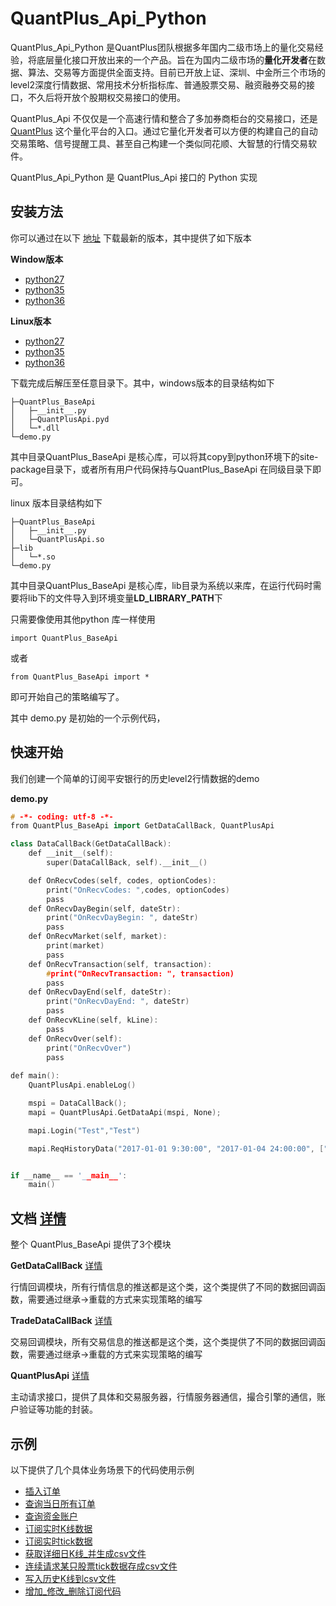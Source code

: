 # QuantPlus_Api_Python

QuantPlus_Api_Python 是QuantPlus团队根据多年国内二级市场上的量化交易经验，将底层量化接口开放出来的一个产品。旨在为国内二级市场的**量化开发者**在数据、算法、交易等方面提供全面支持。目前已开放上证、深圳、中金所三个市场的level2深度行情数据、常用技术分析指标库、普通股票交易、融资融券交易的接口，不久后将开放个股期权交易接口的使用。

QuantPlus_Api 不仅仅是一个高速行情和整合了多加券商柜台的交易接口，还是 [QuantPlus](http://www.quantplus.com.cn/"QuantPlus") 这个量化平台的入口。通过它量化开发者可以方便的构建自己的自动交易策略、信号提醒工具、甚至自己构建一个类似同花顺、大智慧的行情交易软件。

QuantPlus_Api_Python 是 QuantPlus_Api 接口的 Python 实现

## 安装方法

你可以通过在以下 [地址](https://github.com/abramwang/QuantPlusApi_Python/tree/master/download "下载地址")  下载最新的版本，其中提供了如下版本

**Window版本**

* [python27](https://github.com/abramwang/QuantPlusApi_Python/blob/master/download/win_python27_x64.rar "python27")
* [python35](https://github.com/abramwang/QuantPlusApi_Python/blob/master/download/win_python35_x64.rar "python35")
* [python36](https://github.com/abramwang/QuantPlusApi_Python/blob/master/download/win_python36_x64.rar "python36")

 **Linux版本**

* [python27](https://github.com/abramwang/QuantPlusApi_Python/blob/master/download/linux_python27_x64.rar "python27_linux")
* [python35](https://github.com/abramwang/QuantPlusApi_Python/blob/master/download/linux_python35_x64.rar "python35_linux")
* [python36](https://github.com/abramwang/QuantPlusApi_Python/blob/master/download/linux_python36_x64.rar "python36_linux")


下载完成后解压至任意目录下。其中，windows版本的目录结构如下

```
├─QuantPlus_BaseApi
│	├─__init__.py
│	├─QuantPlusApi.pyd
│	└─*.dll
└─demo.py
```

其中目录QuantPlus_BaseApi 是核心库，可以将其copy到python环境下的site-package目录下，或者所有用户代码保持与QuantPlus_BaseApi 在同级目录下即可。

linux 版本目录结构如下

```
├─QuantPlus_BaseApi
│	├─__init__.py
│	└─QuantPlusApi.so
├─lib
│	└─*.so
└─demo.py
```
其中目录QuantPlus_BaseApi 是核心库，lib目录为系统以来库，在运行代码时需要将lib下的文件导入到环境变量**LD_LIBRARY_PATH**下

只需要像使用其他python 库一样使用

```
import QuantPlus_BaseApi
```

 或者 

```
from QuantPlus_BaseApi import *
```

即可开始自己的策略编写了。

其中 demo.py 是初始的一个示例代码，

## 快速开始

我们创建一个简单的订阅平安银行的历史level2行情数据的demo

**demo.py**

```c++
# -*- coding: utf-8 -*-
from QuantPlus_BaseApi import GetDataCallBack, QuantPlusApi

class DataCallBack(GetDataCallBack):
	def __init__(self):
		super(DataCallBack, self).__init__()

	def OnRecvCodes(self, codes, optionCodes):
		print("OnRecvCodes: ",codes, optionCodes)
		pass
	def OnRecvDayBegin(self, dateStr):
		print("OnRecvDayBegin: ", dateStr)
		pass
	def OnRecvMarket(self, market):
		print(market)
		pass
	def OnRecvTransaction(self, transaction):
		#print("OnRecvTransaction: ", transaction)
		pass
	def OnRecvDayEnd(self, dateStr):
		print("OnRecvDayEnd: ", dateStr)
		pass
	def OnRecvKLine(self, kLine):
		pass
	def OnRecvOver(self):
		print("OnRecvOver")
		pass
		
def main():
	QuantPlusApi.enableLog()

	mspi = DataCallBack();
	mapi = QuantPlusApi.GetDataApi(mspi, None);

	mapi.Login("Test","Test")

	mapi.ReqHistoryData("2017-01-01 9:30:00", "2017-01-04 24:00:00", ["000782.SZ", "600000.SH", "600004.SH"], False)


if __name__ == '__main__':
	main()
```


## 文档 [详情](https://github.com/abramwang/QuantPlusApi_Python/tree/master/doc "详情")

整个 QuantPlus_BaseApi 提供了3个模块

**GetDataCallBack** [详情](https://github.com/abramwang/QuantPlusApi_Python/blob/master/doc/GetDataCallBack.md "详情")

行情回调模块，所有行情信息的推送都是这个类，这个类提供了不同的数据回调函数，需要通过继承->重载的方式来实现策略的编写

**TradeDataCallBack** [详情](https://github.com/abramwang/QuantPlusApi_Python/blob/master/doc/TradeDataCallBack.md "详情")

交易回调模块，所有交易信息的推送都是这个类，这个类提供了不同的数据回调函数，需要通过继承->重载的方式来实现策略的编写

**QuantPlusApi** [详情](https://github.com/abramwang/QuantPlusApi_Python/blob/master/doc/ "详情")

主动请求接口，提供了具体和交易服务器，行情服务器通信，撮合引擎的通信，账户验证等功能的封装。

## 示例
以下提供了几个具体业务场景下的代码使用示例
* [插入订单](https://github.com/abramwang/QuantPlusApi_Python/blob/master/doc/demo/%E6%8F%92%E5%85%A5%E8%AE%A2%E5%8D%95.md)
* [查询当日所有订单](https://github.com/abramwang/QuantPlusApi_Python/blob/master/doc/demo/%E6%9F%A5%E8%AF%A2%E5%BD%93%E6%97%A5%E6%89%80%E6%9C%89%E8%AE%A2%E5%8D%95.md)
* [查询资金账户](https://github.com/abramwang/QuantPlusApi_Python/blob/master/doc/demo/%E6%9F%A5%E8%AF%A2%E8%B5%84%E9%87%91%E8%B4%A6%E6%88%B7.md)
* [订阅实时K线数据](https://github.com/abramwang/QuantPlusApi_Python/blob/master/doc/demo/%E8%AE%A2%E9%98%85%E5%AE%9E%E6%97%B6K%E7%BA%BF%E6%95%B0%E6%8D%AE.md)
* [订阅实时tick数据](https://github.com/abramwang/QuantPlusApi_Python/blob/master/doc/demo/%E8%AE%A2%E9%98%85%E5%AE%9E%E6%97%B6tick%E6%95%B0%E6%8D%AE.md)
* [获取详细日K线_并生成csv文件](https://github.com/abramwang/QuantPlusApi_Python/blob/master/doc/demo/%E8%8E%B7%E5%8F%96%E8%AF%A6%E7%BB%86%E6%97%A5K%E7%BA%BF_%E5%B9%B6%E7%94%9F%E6%88%90csv%E6%96%87%E4%BB%B6.md)
* [连续请求某只股票tick数据存成csv文件](https://github.com/abramwang/QuantPlusApi_Python/blob/master/doc/demo/%E8%BF%9E%E7%BB%AD%E8%AF%B7%E6%B1%82%E6%9F%90%E5%8F%AA%E8%82%A1%E7%A5%A8tick%E6%95%B0%E6%8D%AE%E5%AD%98%E6%88%90csv%E6%96%87%E4%BB%B6.md/)
* [写入历史K线到csv文件](https://github.com/abramwang/QuantPlusApi_Python/blob/master/doc/demo/%E5%86%99%E5%85%A5%E5%8E%86%E5%8F%B2K%E7%BA%BF%E5%88%B0csv%E6%96%87%E4%BB%B6.md)
* [增加_修改_删除订阅代码](https://github.com/abramwang/QuantPlusApi_Python/blob/master/doc/demo/%E5%A2%9E%E5%8A%A0_%E4%BF%AE%E6%94%B9_%E5%88%A0%E9%99%A4%E8%AE%A2%E9%98%85%E4%BB%A3%E7%A0%81.md)